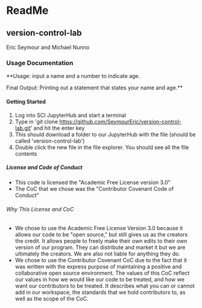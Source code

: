 # ReadMe

## version-control-lab
Eric Seymour and Michael Nunno

### Usage Documentation
**Usage: input a name and a number to indicate age. 

Final Output: Printing out a statement that states your name and age.**

#### Getting Started
1. Log into SCI JupyterHub and start a terminal
2. Type in 'git clone https://github.com/SeymourEric/version-control-lab.git' and hit the enter key
3. This should download a folder to our JupyterHub with the file (should be called 'version-control-lab')
4. Double click the new file in the file explorer. You should see all the file contents

##### License and Code of Conduct
* This code is licensed the "Academic Free License version 3.0"
* The CoC that we chose was the "Contributor Covenant Code of Conduct"

###### Why This License and CoC
* We chose to use the Academic Free License Version 3.0 because it allows our code to be "open source," but still gives us as the creators the credit. It allows people to freely make their own edits to their own version of our program. They can distribute and market it but we are ultimately the creators. We are also not liable for anything they do.
* We chose to use the Contributor Covenant CoC due to the fact that it was written with the express purpose of maintaining a positive and collaborative open source environment. The values of this CoC reflect our values in how we would like our code to be treated, and how we want our contributors to be treated. It describes what you can or cannot add in our workspace, the standards that we hold contributors to, as well as the scope of the CoC.
